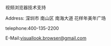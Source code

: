 视频浏览器技术支持

Address: 深圳市 南山区 南海大道 花样年美年广场

telephone:400-135-2200

E-Mail:visuallook.browser@gmail.com
